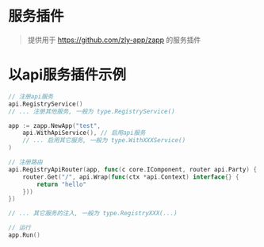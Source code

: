 
# 服务插件

> 提供用于 https://github.com/zly-app/zapp 的服务插件

# 以api服务插件示例

```go
// 注册api服务
api.RegistryService()
// ... 注册其他服务, 一般为 type.RegistryService()

app := zapp.NewApp("test",
    api.WithApiService(), // 启用api服务
    // ... 启用其它服务, 一般为 type.WithXXXService()
)

// 注册路由
api.RegistryApiRouter(app, func(c core.IComponent, router api.Party) {
    router.Get("/", api.Wrap(func(ctx *api.Context) interface{} {
        return "hello"
    }))
})

// ... 其它服务的注入, 一般为 type.RegistryXXX(...)

// 运行
app.Run()
```
